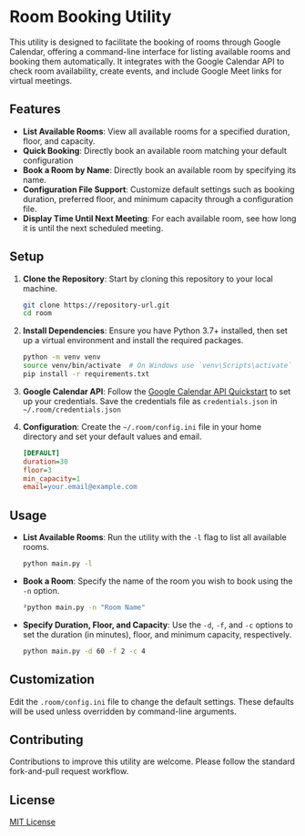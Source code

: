 # Room Booking Utility

This utility is designed to facilitate the booking of rooms through Google Calendar, offering a command-line interface for listing available rooms and booking them automatically. It integrates with the Google Calendar API to check room availability, create events, and include Google Meet links for virtual meetings.

## Features

- **List Available Rooms**: View all available rooms for a specified duration, floor, and capacity.
- **Quick Booking**: Directly book an available room matching your default configuration
- **Book a Room by Name**: Directly book an available room by specifying its name.
- **Configuration File Support**: Customize default settings such as booking duration, preferred floor, and minimum capacity through a configuration file.
- **Display Time Until Next Meeting**: For each available room, see how long it is until the next scheduled meeting.

## Setup

1. **Clone the Repository**: Start by cloning this repository to your local machine.

   ```bash
   git clone https://repository-url.git
   cd room
   ```
2. **Install Dependencies**: Ensure you have Python 3.7+ installed, then set up a virtual environment and install the required packages.

   ```bash
   python -m venv venv
   source venv/bin/activate  # On Windows use `venv\Scripts\activate`
   pip install -r requirements.txt
   ```
3. **Google Calendar API**: Follow the [Google Calendar API Quickstart](https://developers.google.com/calendar/quickstart/python) to set up your credentials. Save the credentials file as `credentials.json` in `~/.room/credentials.json`
4. **Configuration**: Create the `~/.room/config.ini` file in your home directory and set your default values and email.

   ```ini
   [DEFAULT]
   duration=30
   floor=3
   min_capacity=1
   email=your.email@example.com
   ```

## Usage

- **List Available Rooms**: Run the utility with the `-l` flag to list all available rooms.

  ```bash
  python main.py -l
  ```
- **Book a Room**: Specify the name of the room you wish to book using the `-n` option.

  ```bash
  ²python main.py -n "Room Name"
  ```
- **Specify Duration, Floor, and Capacity**: Use the `-d`, `-f`, and `-c` options to set the duration (in minutes), floor, and minimum capacity, respectively.

  ```bash
  python main.py -d 60 -f 2 -c 4
  ```

## Customization

Edit the `.room/config.ini` file to change the default settings. These defaults will be used unless overridden by command-line arguments.

## Contributing

Contributions to improve this utility are welcome. Please follow the standard fork-and-pull request workflow.

## License

[MIT License](LICENSE)
